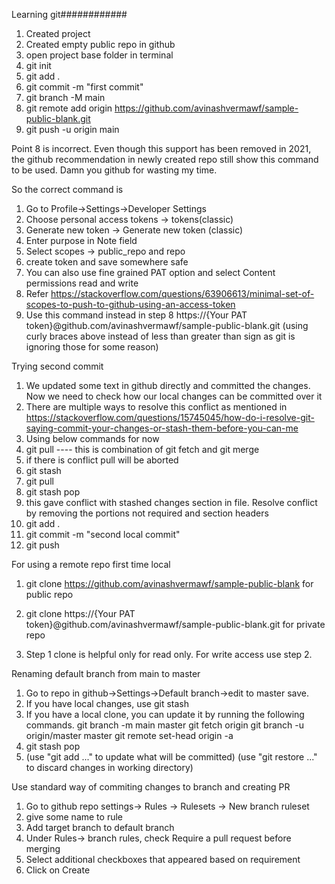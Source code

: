 Learning git############


1. Created project
2. Created empty public repo in github
3. open project base folder in terminal
4. git init
5. git add .
6. git commit -m "first commit"
7. git branch -M main
8. git remote add origin https://github.com/avinashvermawf/sample-public-blank.git
9. git push -u origin main


Point 8 is incorrect. Even though this support has been removed in 2021, 
the github recommendation in newly created repo still show this command to be used.
Damn you github for wasting my time.

So the correct command is
1. Go to Profile->Settings->Developer Settings
2. Choose personal access tokens -> tokens(classic)
3. Generate new token -> Generate new token (classic)
4. Enter purpose in Note field
5. Select scopes -> public_repo and repo
6. create token and save somewhere safe
7. You can also use fine grained PAT option and select Content permissions read and write
8. Refer https://stackoverflow.com/questions/63906613/minimal-set-of-scopes-to-push-to-github-using-an-access-token
9. Use this command instead in step 8
   https://{Your PAT token}@github.com/avinashvermawf/sample-public-blank.git
(using curly braces above instead of less than greater than sign as git is ignoring those for some reason)


Trying second commit
1. We updated some text in github directly and committed the changes. Now we need to check how our local changes can be committed over it
2. There are multiple ways to resolve this conflict as mentioned in https://stackoverflow.com/questions/15745045/how-do-i-resolve-git-saying-commit-your-changes-or-stash-them-before-you-can-me
3. Using below commands for now
4. git pull       ---- this is combination of git fetch and git merge
5. if there is conflict pull will be aborted
6. git stash
7. git pull
8. git stash pop
9. this gave conflict with stashed changes section in file. Resolve conflict by removing the portions not required and section headers
10. git add .
11. git commit -m "second local commit"
12. git push

For using a remote repo first time local
1. git clone https://github.com/avinashvermawf/sample-public-blank     for public repo
2. git clone https://{Your PAT token}@github.com/avinashvermawf/sample-public-blank.git      for private repo

3. Step 1 clone is helpful only for read only. For write access use step 2.



Renaming default branch from main to master
1. Go to repo in github->Settings->Default branch->edit to master save.
2. If you have local changes, use git stash
3. If you have a local clone, you can update it by running the following commands.
git branch -m main master
git fetch origin
git branch -u origin/master master
git remote set-head origin -a
4. git stash pop
5.  (use "git add <file>..." to update what will be committed)
    (use "git restore <file>..." to discard changes in working directory)



Use standard way of commiting changes to branch and creating PR
1. Go to github repo settings-> Rules -> Rulesets -> New branch ruleset
2. give some name to rule
3. Add target branch to default branch
4. Under Rules-> branch rules, check Require a pull request before merging
5. Select additional checkboxes that appeared based on requirement
6. Click on Create

